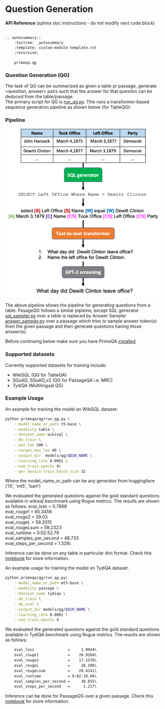 <!-- START sphinx doc instructions - DO NOT MODIFY next code, please -->
# Question Generation

<p><strong>API Reference</strong><span class="readme-msg">&nbsp;(sphinx doc instructions - do not modify next code block)</span></p>        

```{eval-rst}

.. autosummary::
    :toctree: _autosummary
    :template: custom-module-template.rst
    :recursive:
   
    primeqa.qg

```
<!-- END sphinx doc instructions - DO NOT MODIFY above code, please -->

### Question Generation (QG)
The task of QG can be summarized as given a table pr passage, generate <question, answer> pairs such that the answer for that question can be deduced from the table/passage.  
The primary script for QG is [run_qg.py](https://github.com/primeqa/primeqa/blob/main/primeqa/qg/run_qg.py).  This runs a transformer-based sequence generation pipeline as shown below (for TableQG):
### Pipeline
<img src="../../_static/img/tableqg_pipeline.png" width="500" class="center">

The above pipeline shows the pipeline for generating questions from a table. PasageQG follows a similar pipleine, except SQL generator [sql_sampler.py](https://github.com/primeqa/primeqa/blob/main/primeqa/qg/models/table_qg/sql_sampler.py) over a table is replaced by Answer Sampler [answer_sampler.py](https://github.com/primeqa/primeqa/blob/main/primeqa/qg/models/passage_qg/answer_sampler.py) over a passage which tries to sample answer token(s) from the given passage and then generate questions having those answer(s). 


Before continuing below make sure you have PrimeQA [installed](https://primeqa.github.io/primeqa/installation.html).

### Supported datasets
Currently supported datasets for training include:
- WikiSQL (QG for TableQA)
- SQuAD, SQuAD_v2 (QG for PassageQA i.e. MRC)
- TydiQA (Multilingual QG)

### Example Usage
An example for training the model on WikiSQL dataset:

```bash
python primeqa/qg/run_qg.py \
    --model_name_or_path t5-base \
    --modality table \
    --dataset_name wikisql \
    --do_train \
    --max_len 200 \
    --target_max_len 40 \
    --output_dir  models/qg/$DIR_NAME \
    --learning_rate 0.0001 \
    --num_train_epochs 4\
    --per_device_train_batch_size 32
```
Where the model_name_or_path can be any generator from huggingface ('t5', 'mt5', 'bart')

We evaluated the generated questions against the gold standard questions available in wikisql benchmark using Rogue metrics. The results are shown as follows:
    eval_loss               =     0.7898\
    eval_rouge1             =    65.3456\
    eval_rouge2             =      39.03\
    eval_rougeL             =    59.2015\
    eval_rougeLsum          =    59.2323\
    eval_runtime            = 0:02:52.79\
    eval_samples_per_second =     48.733\
    eval_steps_per_second   =      1.528\

Inference can be done on any table in particular dict format. Check this [notebook](https://github.com/primeqa/primeqa/blob/main/notebooks/qg/tableqg_inference.ipynb) for more information.



An example usage for training the model on TydiQA dataset:

```bash
python primeqa/qg/run_qg.py\
    --model_name_or_path mt5-base \
    --modality passage \
    --dataset_name tydiqa \
    --do_train \
    --do_eval \
    --output_dir models/qg/$DIR_NAME \
    --learning_rate 0.0001 \
    --num_train_epochs 4
```

We evaluated the generated questions against the gold standard questions available in TydiQA benchmark using Rogue metrics. The results are shown as follows:
```default     
    eval_loss               =     1.0944\
    eval_rouge1             =    28.9264\
    eval_rouge2             =    17.1576\
    eval_rougeL             =     28.396\
    eval_rougeLsum          =    28.4241\
    eval_runtime            = 0:02:10.66\
    eval_samples_per_second =     38.855\
    eval_steps_per_second   =      1.217\
```     

Inference can be done for PassageQG over a given passage. Check this [notebook](https://github.com/primeqa/primeqa/blob/main/notebooks/qg/passageqg_inference.ipynb) for more information.